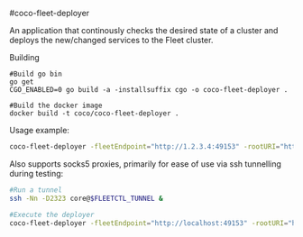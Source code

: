 #coco-fleet-deployer

An application that continously checks the desired state of a cluster and deploys the new/changed services to the Fleet cluster.

Building
```
#Build go bin
go get
CGO_ENABLED=0 go build -a -installsuffix cgo -o coco-fleet-deployer .

#Build the docker image
docker build -t coco/coco-fleet-deployer .
```

Usage example:

```bash
coco-fleet-deployer -fleetEndpoint="http://1.2.3.4:49153" -rootURI="https://raw.githubusercontent.com/Financial-Times/fleet/master/service-files -destroy=true"
```

Also supports socks5 proxies, primarily for ease of use via ssh tunnelling during testing:

```bash
#Run a tunnel
ssh -Nn -D2323 core@$FLEETCTL_TUNNEL &

#Execute the deployer
coco-fleet-deployer -fleetEndpoint="http://localhost:49153" -rootURI="https://raw.githubusercontent.com/Financial-Times/fleet/master/service-files/" -destroy=true -socksProxy="127.0.0.1:2323"
```
